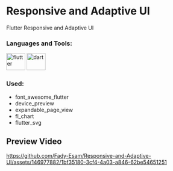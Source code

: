 # Responsive and Adaptive UI

Flutter Responsive and Adaptive UI

<h3 align="left">Languages and Tools:</h3>
<p align="left"> 
        <img src="https://www.vectorlogo.zone/logos/flutterio/flutterio-icon.svg" alt="flutter" width="50" height="45"/> 
        <img src="https://www.vectorlogo.zone/logos/dartlang/dartlang-icon.svg" alt="dart" width="50" height="45"/>
</p>


### Used:
* font_awesome_flutter
*  device_preview
*  expandable_page_view
*  fl_chart
*  flutter_svg

## Preview Video

https://github.com/Fady-Esam/Responsive-and-Adaptive-UI/assets/146977882/1bf35180-3cf4-4a03-a846-62be54651251
